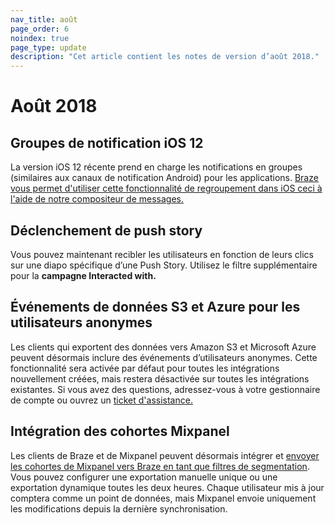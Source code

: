 ```yaml
---
nav_title: août
page_order: 6
noindex: true
page_type: update
description: "Cet article contient les notes de version d’août 2018."
---
```

# Août 2018

## Groupes de notification iOS 12

La version iOS 12 récente prend en charge les notifications en groupes (similaires aux canaux de notification Android) pour les applications. [Braze vous permet d'utiliser cette fonctionnalité de regroupement dans iOS ceci à l'aide de notre compositeur de messages.]({{site.baseurl}}/user_guide/message_building_by_channel/push/creating_a_push_message/#notification-groups)

## Déclenchement de push story

Vous pouvez maintenant recibler les utilisateurs en fonction de leurs clics sur une diapo spécifique d’une Push Story. Utilisez le filtre supplémentaire pour la **campagne Interacted with.**

## Événements de données S3 et Azure pour les utilisateurs anonymes

Les clients qui exportent des données vers Amazon S3 et Microsoft Azure peuvent désormais inclure des événements d’utilisateurs anonymes. Cette fonctionnalité sera activée par défaut pour toutes les intégrations nouvellement créées, mais restera désactivée sur toutes les intégrations existantes. Si vous avez des questions, adressez-vous à votre gestionnaire de compte ou ouvrez un [ticket d'assistance.]({{site.baseurl}}/braze_support/)

## Intégration des cohortes Mixpanel

Les clients de Braze et de Mixpanel peuvent désormais intégrer et [envoyer les cohortes de Mixpanel vers Braze en tant que filtres de segmentation]({{site.baseurl}}/partners/insights/behavioral_analytics/mixpanel_for_currents/#mixpanel-cohort-import). Vous pouvez configurer une exportation manuelle unique ou une exportation dynamique toutes les deux heures. Chaque utilisateur mis à jour comptera comme un point de données, mais Mixpanel envoie uniquement les modifications depuis la dernière synchronisation.

